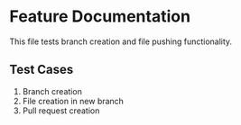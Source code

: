 # Feature Documentation

This file tests branch creation and file pushing functionality.

## Test Cases
1. Branch creation
2. File creation in new branch
3. Pull request creation